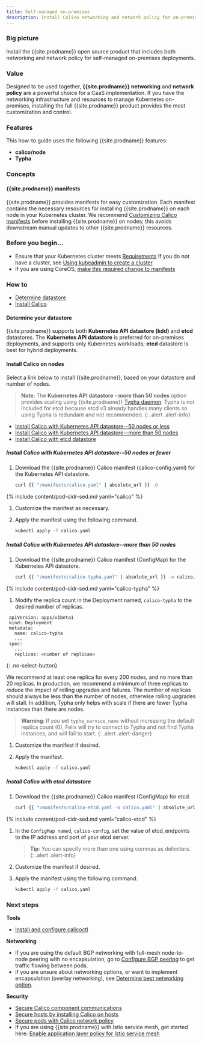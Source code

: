 ```yaml
---
title: Self-managed on-premises
description: Install Calico networking and network policy for on-premises deployments
---
```


### Big picture

Install the {{site.prodname}} open source product that includes both networking and network policy for self-managed on-premises deployments.

### Value

Designed to be used together, **{{site.prodname}} networking** and **network policy** are a powerful choice for a CaaS implementation. If you have the networking infrastructure and resources to manage Kubernetes on-premises, installing the full {{site.prodname}} product provides the most customization and control.

### Features

This how-to guide uses the following {{site.prodname}} features:

- **calico/node**
- **Typha**

### Concepts

#### {{site.prodname}} manifests

{{site.prodname}} provides manifests for easy customization. Each manifest contains the necessary resources for installing {{site.prodname}} on each node in your Kubernetes cluster. We recommend [Customizing Calico manifests]({{site.url}}/reference/customize-manifests) before installing {{site.prodname}} on nodes; this avoids downstream manual updates to other {{site.prodname}} resources.

### Before you begin...

- Ensure that your Kubernetes cluster meets [Requirements]({site.url}}/getting-started/kubernetes/requirements)
  If you do not have a cluster, see [Using kubeadmin to create a cluster]({{site.url}}/getting-started-guides/kubeadm/)
- If you are using CoreOS, [make this required change to manifests]({{site.url}}/reference/faq#are-the-calico-manifests-compatible-with-coreos)

### How to 

- [Determine datastore](#determine-datastore)
- [Install Calico](#install-calico-on-nodes)

#### Determine your datastore 

{{site.prodname}} supports both **Kubernetes API datastore (kdd)** and **etcd** datastores. The **Kubernetes API datastore** is preferred for on-premises deployments, and supports only Kubernetes workloads; **etcd** datastore is best for hybrid deployments. 

#### Install Calico on nodes

Select a link below to install {{site.prodname}}, based on your datastore and number of nodes. 

>**Note**: The **Kubernetes API datastore - more than 50 nodes** option provides scaling using {{site.prodname}} [Typha daemon](https://github.com/projectcalico/typha). Typha is not included for etcd because etcd v3 already handles many clients so using Typha is redundant and not recommended.
{: .alert .alert-info}

- [Install Calico with Kubernetes API datastore--50 nodes or less](#install-calico-with-kubernetes-api-datastore-50-nodes-or-less)
- [Install Calico with Kubernetes API datastore--more than 50 nodes](#install-calico-with-Kubernetes-api-datastore-more-than-50-nodes)
- [Install Calico with etcd datastore](#install-calico-with-etcd-datastore)

##### Install Calico with Kubernetes API datastore--50 nodes or fewer

1. Download the {{site.prodname}} Calico manifest (calico-config.yaml) for the Kubernetes API datastore.

   ```bash
   curl {{ "/manifests/calico.yaml" | absolute_url }} -O
   ```
{% include content/pod-cidr-sed.md yaml="calico" %}

1. Customize the manifest as necessary. 
1. Apply the manifest using the following command.

   ```bash
   kubectl apply -f calico.yaml
   ```

##### Install Calico with Kubernetes API datastore--more than 50 nodes

1. Download the {{site.prodname}} Calico manifest (ConfigMap) for the Kubernetes API datastore.

   ```bash
   curl {{ "/manifests/calico-typha.yaml" | absolute_url }} -o calico.yaml
   ```
{% include content/pod-cidr-sed.md yaml="calico-typha" %}

1. Modify the replica count in the Deployment named, `calico-typha` to the desired number of replicas.

  ```
   apiVersion: apps/v1beta1
   kind: Deployment
   metadata:
     name: calico-typha
     ...
   spec:
     ...
     replicas: <number of replicas>
   ```
   {: .no-select-button}

   We recommend at least one replica for every 200 nodes, and no more than 20 replicas. In production, we recommend a minimum of three replicas to reduce the impact of rolling upgrades and failures. The number of replicas should always be less than the number of nodes, otherwise rolling upgrades will stall. In addition, Typha only helps with scale if there are fewer Typha instances than there are nodes.

   > **Warning**: If you set `typha_service_name` without increasing the default replica count (0), Felix will try to connect to Typha and not find Typha instances, and will fail to start.
   {: .alert .alert-danger}

1. Customize the manifest if desired.

1. Apply the manifest.

   ```bash
   kubectl apply -f calico.yaml
   ```
##### Install Calico with etcd datastore

1. Download the {{site.prodname}} Calico manifest (ConfigMap) for etcd.

   ```bash
   curl {{ "/manifests/calico-etcd.yaml -o calico.yaml" | absolute_url }}
   ```
 {% include content/pod-cidr-sed.md yaml="calico-etcd" %}
   
1. In the `ConfigMap named`, `calico-config`, set the value of etcd_endpoints to the IP address and port of your etcd server.

   > **Tip**: You can specify more than one using commas as delimiters.
   {: .alert .alert-info}

1. Customize the manifest if desired.
1. Apply the manifest using the following command.

   ```bash
   kubectl apply -f calico.yaml
   ```

### Next steps

**Tools**

- [Install and configure calicoctl]({{site.url}}/getting-started/calicoctl/install)

**Networking**

- If you are using the default BGP networking with full-mesh node-to-node peering with no encapsulation, go to [Configure BGP peering]({{site.url}}/networking/bgp) to get traffic flowing between pods.
- If you are unsure about networking options, or want to implement encapsulation (overlay networking), see [Determine best networking option]({{site.url}}/networking/determine-best-networking).

**Security**

- [Secure Calico component communications]({{site.url}}/security/comms/crypto-auth)
- [Secure hosts by installing Calico on hosts]({{site.url}}/getting-started/bare-metal/installation/)
- [Secure pods with Calico network policy]({{site.url}}/security/calico-network-policy)
- If you are using {{site.prodname}} with Istio service mesh, get started here: [Enable application layer policy for Istio service mesh]({{site.url}}/security/enable-app-layer-policy)
